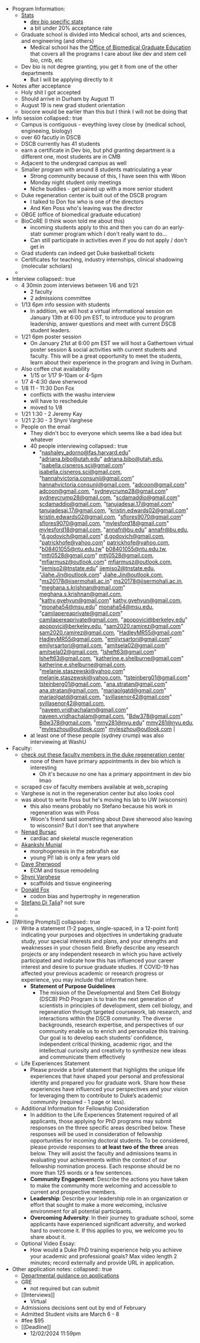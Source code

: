 - Program Information:
	- [Stats](https://gradschool.duke.edu/about/statistics/)
		- [dev bio specific stats](https://gradschool.duke.edu/about/statistics/developmental-and-stem-cell-biology-phd-admissions-and-enrollment-statistics/)
		- a bit under 20% acceptance rate
	- Graduate school is divided into Medical school, arts and sciences, and engineering (and others)
		- Medical school has the [Office of Biomedical Graduate Education](https://medschool.duke.edu/education/biomedical-phd-programs/office-biomedical-graduate-education) that covers all the programs I care about like dev and stem cell bio, cmb, etc
	- Dev bio is not degree granting, you get it from one of the other departments
		- But I will be applying directly to it
- Notes after acceptance
	- Holy shit I got accepted
	- Should arrive in Durham by August 11
	- August 19 is new grad student orientation
	- biocore would be earlier than this but I think I will not be doing that
- Info session
  collapsed:: true
	- Campus is contiguous - eveything isvey close by (medical school, engineeing, biology)
	- over 60 facutly in DSCB
	- DSCB currently has 41 students
	- earn a certificate in Dev bio, but phd granting department is a different one, most students are in CMB
	- Adjacent to the undergrad campus as well
	- Smaller program with around 8 students matriculating a year
		- Strong community because of this, I have seen this with Woon
		- Monday night student only meetings
		- Niche buddies - get paired up with a more senior student
	- Duke regeneration center is built out of the DSCB program
		- I talked to Don fox who is one of the directors
		- And Ken Poss who's leaving was the director
	- OBGE (office of biomedical graduate education)
	- BioCoRE (I think woon told me about this)
		- incoming students apply to this and then you can do an early-statr summer program which I don't really want to do...
		- Can still participate in activities even if you do not apply / don't get in
	- Grad students can indeed get Duke basketball tickets
	- Certificates for teaching, industry internships, clinical shadowing (molecular scholars)
	-
- Interview
  collapsed:: true
	- 4 30min zoom interviews between 1/6 and 1/21
		- 2 faculty
		- 2 admissions committee
	- 1/13 6pm info session with students
		- In addition, we will host a virtual informational session on January 13th at 6:00 pm EST, to introduce you to program leadership, answer questions and meet with current DSCB student leaders.
	- 1/21 6pm poster session
		- On January 21st at 6:00 pm EST we will host a Gathertown virtual poster session & social activities with current students and faculty. This will be a great opportunity to meet the students, learn about their experience in the program and living in Durham.
	- Also coffee chat availability
		- 1/15 or 1/17 9-10am or 4-5pm
	- 1/7 4-4:30 dave sherwood
	- 1/8 11 - 11:30 Don Fox
		- conflicts with the washu interview
		- will have to reschedule
		- moved to 1/8
	- 1/21 1:30 - 2 Jeremy Kay
	- 1/21 2:30 - 3 Shyni Varghese
	- People on the email
		- They didn't bcc to everyone which seems like a bad idea but whatever
		- 40 people interviewing
		  collapsed:: true
			- "nashaley_adorno@fas.harvard.edu"
			  "adriana.bibo@utah.edu" <adriana.bibo@utah.edu>,
			  "isabella.cisneros.sci@gmail.com" <isabella.cisneros.sci@gmail.com>,
			  "hannahvictoria.consunji@gmail.com" <hannahvictoria.consunji@gmail.com>,
			  "adcoon@gmail.com" <adcoon@gmail.com>,
			  "sydneycrump28@gmail.com" <sydneycrump28@gmail.com>,
			  "scdamaddio@gmail.com" <scdamaddio@gmail.com>,
			  "tanujadesai.17@gmail.com" <tanujadesai.17@gmail.com>,
			  "kristin.edwards02@gmail.com" <kristin.edwards02@gmail.com>,
			  "sflores9070@gmail.com" <sflores9070@gmail.com>,
			  "mylesford18@gmail.com" <mylesford18@gmail.com>,
			  "annafr@bu.edu" <annafr@bu.edu>,
			  "d.godovich@gmail.com" <d.godovich@gmail.com>,
			  "patrickhofe@yahoo.com" <patrickhofe@yahoo.com>,
			  "b08401055@ntu.edu.tw" <b08401055@ntu.edu.tw>,
			  "mttj0528@gmail.com" <mttj0528@gmail.com>,
			  "mfjarmusz@outlook.com" <mfjarmusz@outlook.com>,
			  "jjemiso2@tnstate.edu" <jjemiso2@tnstate.edu>,
			  "Jiahe.Jin@outlook.com" <Jiahe.Jin@outlook.com>,
			  "ms20178@iisermohali.ac.in" <ms20178@iisermohali.ac.in>,
			  "meghana.s.krishnan@gmail.com" <meghana.s.krishnan@gmail.com>,
			  "kathy.gyehyun@gmail.com" <kathy.gyehyun@gmail.com>,
			  "monaha54@msu.edu" <monaha54@msu.edu>,
			  "camilapereaprivate@gmail.com" <camilapereaprivate@gmail.com>,
			  "apopovici@berkeley.edu" <apopovici@berkeley.edu>,
			  "sam2020.ramirez@gmail.com" <sam2020.ramirez@gmail.com>,
			  "HadleyMR55@gmail.com" <HadleyMR55@gmail.com>,
			  "emilyrsartori@gmail.com" <emilyrsartori@gmail.com>,
			  "amitsela02@gmail.com" <amitsela02@gmail.com>,
			  "lsheft63@gmail.com" <lsheft63@gmail.com>,
			  "katherine.e.shelburne@gmail.com" <katherine.e.shelburne@gmail.com>,
			  "melanie.staszewski@yahoo.com" <melanie.staszewski@yahoo.com>,
			  "tsteinberg01@gmail.com" <tsteinberg01@gmail.com>,
			  "ana.stratan@gmail.com" <ana.stratan@gmail.com>,
			  "mariaolgatd@gmail.com" <mariaolgatd@gmail.com>,
			  "svillasenor42@gmail.com" <svillasenor42@gmail.com>,
			  "naveen.vridhachalam@gmail.com" <naveen.vridhachalam@gmail.com>,
			  "Bdw378@gmail.com" <Bdw378@gmail.com>,
			  "mmy281@nyu.edu" <mmy281@nyu.edu>,
			  "myleszhou@outlook.com" <myleszhou@outlook.com> |
		- at least one of these people (sydney crump) was also interviewing at WashU
- Faculty:
	- [check out these faculty members in the duke regeneration center](https://sites.duke.edu/dukeregenerationcenter/affiliated-faculty/)
		- none of them have primary appointments in dev bio which is interesting
			- Oh it's because no one has a primary appointment in dev bio lmao
	- scraped csv of faculty members available at web_scraping
	- Varghese is not in the regeneration center but also looks cool
	- was about to write Poss but he's moving his lab to UW (wisconsin)
		- this also means probably no Stefano because his work in regeneration was with Poss
		- Woon's friend said something about Dave sherwood also leaving to wisconsin? But I don't see that anywhere
	- [Nenad Bursac](https://bursaclab.pratt.duke.edu/)
		- cardiac and skeletal muscle regeneration
	- [Akankshi Munjal](https://www.munjallab.com/)
		- morphogenesis in the zebrafish ear
		- young PI! lab is only a few years old
	- [Dave Sherwood](https://sites.duke.edu/sherwoodlab/)
		- ECM and tissue remodeling
	- [Shyni Varghese](https://varghese.pratt.duke.edu/)
		- scaffolds and tissue engineering
	- [Donald Fox](https://www.foxlabduke.com/)
		- codon bias and hypertrophy in regeneration
	- [Stefano Di Talia](https://sites.duke.edu/ditalialab/)? not sure
	-
	-
- [[Writing Prompts]]
  collapsed:: true
	- Write a statement (1-2 pages, single-spaced, in a 12-point font) indicating your purposes and objectives in undertaking graduate study, your special interests and plans, and your strengths and weaknesses in your chosen field. Briefly describe any research projects or any independent research in which you have actively participated and indicate how this has influenced your career interest and desire to pursue graduate studies. If COVID-19 has affected your previous academic
	   or research progress or experience, you may include that information here.
		- **Statement of Purpose Guidelines**
			- The mission of the Developmental and Stem Cell Biology (DSCB) PhD Program is to train the next generation of scientists in principles of development, stem cell biology, and regeneration through targeted coursework, lab research, and interactions within the DSCB community. The diverse backgrounds, research expertise, and perspectives of our community enable us to enrich and personalize this training. Our goal is to develop each students’ confidence, independent critical thinking, academic rigor, and the intellectual curiosity and creativity to synthesize new ideas and communicate them effectively
	- Life Experiences Statement
		- Please provide a brief statement that highlights the unique life experiences that have shaped your personal and professional identity and prepared you for graduate work. Share how these experiences have influenced your perspectives and your vision for leveraging them to contribute to Duke’s academic community (required - 1 page or less).
	- Additional Information for Fellowship Consideration
		- In addition to the Life Experiences Statement required of all applicants, those applying for PhD programs may submit responses on the three specific areas described below. These responses will be used in consideration of fellowship opportunities for incoming doctoral students. To be considered, please provide responses to **at least two of the three** areas below. They will assist the faculty and admissions teams in evaluating your achievements within the context of our fellowship nomination process. Each response should be no more than 125 words or a few sentences.
		- **Community Engagement**: Describe the actions you have taken to make the community more welcoming and accessible to current and prospective members.
		- **Leadership**: Describe your leadership role in an organization or effort that sought to make a more welcoming, inclusive environment for all potential participants.
		- **Overcoming Adversity**: In their journey to graduate school, some applicants have experienced significant adversity, and worked hard to overcome it. If this applies to you, we welcome you to share about it.
	- Optional Video Essay:
		- How would a Duke PhD training experience help you achieve your academic and professional goals? Max video length 2 minutes; record externally and provide URL in application.
- Other application notes:
  collapsed:: true
	- [Departmental guidance on applications](https://medschool.duke.edu/education/biomedical-phd-programs/developmental-stem-cell-biology-program/prospective-dscb-students)
	- GRE
		- not required but can submit
	- [[Interviews]]
		- Virtual
	- Admissions decisions sent out by end of February
	- Admitted Student visits are March 6 - 8
	- #fee $95
	- [[Deadline]]
		- 12/02/2024 11:59pm